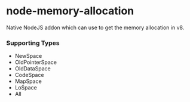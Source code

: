 # node-memory-allocation
Native NodeJS addon which can use to get the memory allocation in v8.

### Supporting Types
- NewSpace
- OldPointerSpace
- OldDataSpace
- CodeSpace
- MapSpace
- LoSpace
- All
